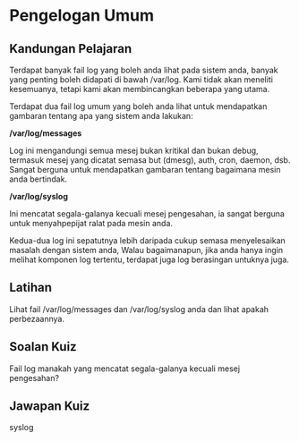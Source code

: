 # Pengelogan Umum

## Kandungan Pelajaran

Terdapat banyak fail log yang boleh anda lihat pada sistem anda, banyak yang penting boleh didapati di bawah /var/log. Kami tidak akan meneliti kesemuanya, tetapi kami akan membincangkan beberapa yang utama.

Terdapat dua fail log umum yang boleh anda lihat untuk mendapatkan gambaran tentang apa yang sistem anda lakukan:

<b>/var/log/messages</b>

Log ini mengandungi semua mesej bukan kritikal dan bukan debug, termasuk mesej yang dicatat semasa but (dmesg), auth, cron, daemon, dsb. Sangat berguna untuk mendapatkan gambaran tentang bagaimana mesin anda bertindak.

<b>/var/log/syslog</b>

Ini mencatat segala-galanya kecuali mesej pengesahan, ia sangat berguna untuk menyahpepijat ralat pada mesin anda.

Kedua-dua log ini sepatutnya lebih daripada cukup semasa menyelesaikan masalah dengan sistem anda, Walau bagaimanapun, jika anda hanya ingin melihat komponen log tertentu, terdapat juga log berasingan untuknya juga.

## Latihan

Lihat fail /var/log/messages dan /var/log/syslog anda dan lihat apakah perbezaannya.

## Soalan Kuiz

Fail log manakah yang mencatat segala-galanya kecuali mesej pengesahan?

## Jawapan Kuiz

syslog